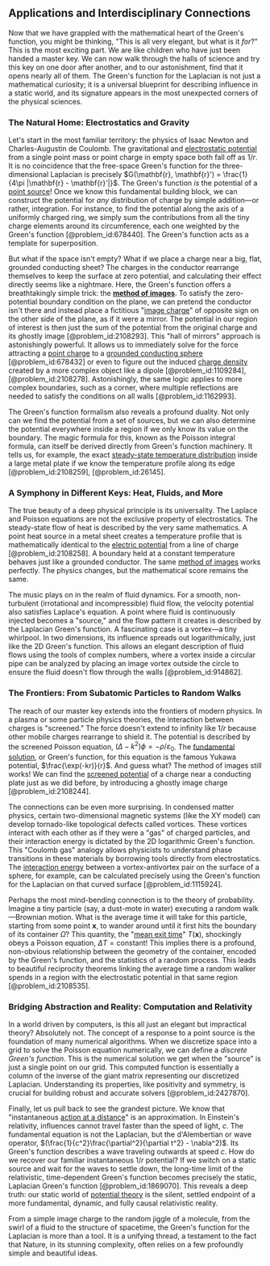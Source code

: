 ## Applications and Interdisciplinary Connections

Now that we have grappled with the mathematical heart of the Green's function, you might be thinking, "This is all very elegant, but what is it *for*?" This is the most exciting part. We are like children who have just been handed a master key. We can now walk through the halls of science and try this key on one door after another, and to our astonishment, find that it opens nearly all of them. The Green's function for the Laplacian is not just a mathematical curiosity; it is a universal blueprint for describing influence in a static world, and its signature appears in the most unexpected corners of the physical sciences.

### The Natural Home: Electrostatics and Gravity

Let's start in the most familiar territory: the physics of Isaac Newton and Charles-Augustin de Coulomb. The gravitational and [electrostatic potential](@article_id:139819) from a single point mass or point charge in empty space both fall off as $1/r$. It is no coincidence that the free-space Green's function for the three-dimensional Laplacian is precisely $G(\mathbf{r}, \mathbf{r}') = \frac{1}{4\pi |\mathbf{r} - \mathbf{r}'|}$. The Green's function *is* the potential of a [point source](@article_id:196204)! Once we know this fundamental building block, we can construct the potential for *any* distribution of charge by simple addition—or rather, integration. For instance, to find the potential along the axis of a uniformly charged ring, we simply sum the contributions from all the tiny charge elements around its circumference, each one weighted by the Green's function [@problem_id:678440]. The Green's function acts as a template for superposition.

But what if the space isn't empty? What if we place a charge near a big, flat, grounded conducting sheet? The charges in the conductor rearrange themselves to keep the surface at zero potential, and calculating their effect directly seems like a nightmare. Here, the Green's function offers a breathtakingly simple trick: the **[method of images](@article_id:135741)**. To satisfy the zero-potential boundary condition on the plane, we can pretend the conductor isn't there and instead place a fictitious "[image charge](@article_id:266504)" of opposite sign on the other side of the plane, as if it were a mirror. The potential in our region of interest is then just the sum of the potential from the original charge and its ghostly image [@problem_id:2108293]. This "hall of mirrors" approach is astonishingly powerful. It allows us to immediately solve for the force attracting a [point charge](@article_id:273622) to a [grounded conducting sphere](@article_id:271184) [@problem_id:678432] or even to figure out the induced [charge density](@article_id:144178) created by a more complex object like a dipole [@problem_id:1109284], [@problem_id:2108278]. Astonishingly, the same logic applies to more complex boundaries, such as a corner, where multiple reflections are needed to satisfy the conditions on all walls [@problem_id:1162993].

The Green's function formalism also reveals a profound duality. Not only can we find the potential from a set of sources, but we can also determine the potential everywhere inside a region if we only know its value on the boundary. The magic formula for this, known as the Poisson integral formula, can itself be derived directly from Green's function machinery. It tells us, for example, the exact [steady-state temperature distribution](@article_id:175772) inside a large metal plate if we know the temperature profile along its edge [@problem_id:2108259], [@problem_id:26145].

### A Symphony in Different Keys: Heat, Fluids, and More

The true beauty of a deep physical principle is its universality. The Laplace and Poisson equations are not the exclusive property of electrostatics. The steady-state flow of heat is described by the very same mathematics. A point heat source in a metal sheet creates a temperature profile that is mathematically identical to the [electric potential](@article_id:267060) from a line of charge [@problem_id:2108258]. A boundary held at a constant temperature behaves just like a grounded conductor. The same [method of images](@article_id:135741) works perfectly. The physics changes, but the mathematical score remains the same.

The music plays on in the realm of fluid dynamics. For a smooth, non-turbulent (irrotational and incompressible) fluid flow, the velocity potential also satisfies Laplace's equation. A point where fluid is continuously injected becomes a "source," and the flow pattern it creates is described by the Laplacian Green's function. A fascinating case is a vortex—a tiny whirlpool. In two dimensions, its influence spreads out logarithmically, just like the 2D Green's function. This allows an elegant description of fluid flows using the tools of complex numbers, where a vortex inside a circular pipe can be analyzed by placing an image vortex outside the circle to ensure the fluid doesn't flow through the walls [@problem_id:914862].

### The Frontiers: From Subatomic Particles to Random Walks

The reach of our master key extends into the frontiers of modern physics. In a plasma or some particle physics theories, the interaction between charges is "screened." The force doesn't extend to infinity like $1/r$ because other mobile charges rearrange to shield it. The potential is described by the screened Poisson equation, $(\Delta - k^2)\phi = -\rho / \varepsilon_0$. The [fundamental solution](@article_id:175422), or Green's function, for this equation is the famous Yukawa potential, $\frac{\exp(-kr)}{r}$. And guess what? The method of images still works! We can find the [screened potential](@article_id:193369) of a charge near a conducting plate just as we did before, by introducing a ghostly image charge [@problem_id:2108244].

The connections can be even more surprising. In condensed matter physics, certain two-dimensional magnetic systems (like the XY model) can develop tornado-like topological defects called vortices. These vortices interact with each other as if they were a "gas" of charged particles, and their interaction energy is dictated by the 2D logarithmic Green's function. This "Coulomb gas" analogy allows physicists to understand phase transitions in these materials by borrowing tools directly from electrostatics. The [interaction energy](@article_id:263839) between a vortex-antivortex pair on the surface of a sphere, for example, can be calculated precisely using the Green's function for the Laplacian on that curved surface [@problem_id:1115924].

Perhaps the most mind-bending connection is to the theory of probability. Imagine a tiny particle (say, a dust-mote in water) executing a random walk—Brownian motion. What is the average time it will take for this particle, starting from some point $\mathbf{x}$, to wander around until it first hits the boundary of its container $\Omega$? This quantity, the "[mean exit time](@article_id:204306)" $T(\mathbf{x})$, shockingly obeys a Poisson equation, $\Delta T = \text{constant}$! This implies there is a profound, non-obvious relationship between the geometry of the container, encoded by the Green's function, and the statistics of a random process. This leads to beautiful reciprocity theorems linking the average time a random walker spends in a region with the electrostatic potential in that same region [@problem_id:2108535].

### Bridging Abstraction and Reality: Computation and Relativity

In a world driven by computers, is this all just an elegant but impractical theory? Absolutely not. The concept of a response to a point source is the foundation of many numerical algorithms. When we discretize space into a grid to solve the Poisson equation numerically, we can define a *discrete Green's function*. This is the numerical solution we get when the "source" is just a single point on our grid. This computed function is essentially a column of the inverse of the giant matrix representing our discretized Laplacian. Understanding its properties, like positivity and symmetry, is crucial for building robust and accurate solvers [@problem_id:2427870].

Finally, let us pull back to see the grandest picture. We know that "instantaneous [action at a distance](@article_id:269377)" is an approximation. In Einstein's relativity, influences cannot travel faster than the speed of light, $c$. The fundamental equation is not the Laplacian, but the d'Alembertian or wave operator, $(\frac{1}{c^2}\frac{\partial^2}{\partial t^2} - \nabla^2)$. Its Green's function describes a wave traveling outwards at speed $c$. How do we recover our familiar instantaneous $1/r$ potential? If we switch on a static source and wait for the waves to settle down, the long-time limit of the relativistic, time-dependent Green's function becomes precisely the static, Laplacian Green's function [@problem_id:1869070]. This reveals a deep truth: our static world of [potential theory](@article_id:140930) is the silent, settled endpoint of a more fundamental, dynamic, and fully causal relativistic reality.

From a simple image charge to the random jiggle of a molecule, from the swirl of a fluid to the structure of spacetime, the Green's function for the Laplacian is more than a tool. It is a unifying thread, a testament to the fact that Nature, in its stunning complexity, often relies on a few profoundly simple and beautiful ideas.